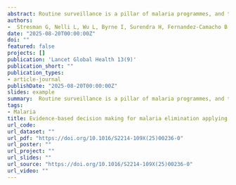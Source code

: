 ```yaml
---
abstract: Routine surveillance is a pillar of malaria programmes, and the primary source of data used for decision making. However, any inference when relying on routine data to inform decision making is limited by how effective the system is at measuring the actual malaria burden. Here, we aimed to extend the Freedom From Infection (FFI) framework to produce species-specific estimates of surveillance system sensitivity and probability of freedom from malaria, combine multiple surveillance components including community case management and active case detection, and apply the FFI model in five malaria eliminating settings.
authors:
-  Stresman G, Nelli L, Wu L, Byrne I, Surendra H, Fernandez-Camacho B, Ruiz-Cabrejos J, et al. 
date: "2025-08-20T00:00:00Z"
doi: ""
featured: false
projects: []
publication: 'Lancet Global Health 13(9)'
publication_short: ""
publication_types:
- article-journal
publishDate: "2025-08-20T00:00:00Z"
slides: example
summary:  Routine surveillance is a pillar of malaria programmes, and the primary source of data used for decision making. However, any inference when relying on routine data to inform decision making is limited by how effective the system is at measuring the actual malaria burden. Here, we aimed to extend the Freedom From Infection (FFI) framework to produce species-specific estimates of surveillance system sensitivity and probability of freedom from malaria, combine multiple surveillance components including community case management and active case detection, and apply the FFI model in five malaria eliminating settings.
tags:
- Malaria
title: Evidence-based decision making for malaria elimination applying the Freedom From Infection statistical framework in five malaria eliminating countries an observational study
url_code:
url_dataset: ""
url_pdf: "https://doi.org/10.1016/S2214-109X(25)00236-0"
url_poster: ""
url_project: ""
url_slides: ""
url_source: "https://doi.org/10.1016/S2214-109X(25)00236-0"
url_video: ""
---
```


